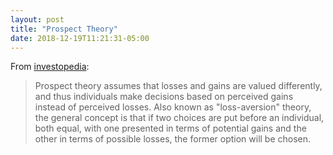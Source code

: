 ```yaml
---
layout: post
title: "Prospect Theory"
date: 2018-12-19T11:21:31-05:00
---
```

From [investopedia](https://www.investopedia.com/terms/p/prospecttheory.asp):

> Prospect theory assumes that losses and gains are valued differently, and thus individuals make decisions based on perceived gains instead of perceived losses. Also known as "loss-aversion" theory, the general concept is that if two choices are put before an individual, both equal, with one presented in terms of potential gains and the other in terms of possible losses, the former option will be chosen.
